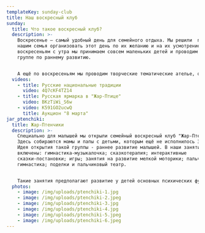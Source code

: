 ```yaml
---
templateKey: sunday-club
title: Наш воскресный клуб
sunday:
  title: Что такое воскресный клуб?
  description: >-
    Воскресенье – самый удобный день для семейного отдыха. Мы решили  помочь
    нашим семья организовать этот день по их желанию и на их усмотрение. По
    воскресеньям с утра мы принимаем совсем маленьких детей и проводим занятия в
    группе по раннему развитию. 


    А ещё по воскресеньям мы проводим творческие тематические ателье, организуем праздники, ярмарки, викторины, аукционы, пикники. Очень популярны у нас праздники с русской тематикой и русскими традициями, непременно с русской трапезой в качестве приятного и вкусного дополнения к событию.
  videos:
    - title: Русские национальные традиции
      video: 4Q7cKF4TZ14
    - title: Русская ярмарка в "Жар-Птице"
      video: BKzTiWi_S6w
    - video: K591GO2ucwQ
      title: Аукцион "8 марта"
jar_ptenchiki:
  title: Жар-Птенчики
  description: >-
    Специально для малышей мы открыли семейный воскресный клуб "Жар-Птенчики".
    Здесь собираются мамы и папы с детьми, которым ещё не исполнилось 3 года.
    Идея открытия такой группы - раннее развитие малышей. В наши занятия
    включены: гимнастика-музыкалочка; сказкотерапия; интерактивные
    сказки-постановки; игры; занятия на развитие мелкой моторики; пальчиковая
    гимнастика; поделки и пальчиковый театр. 


    Такие занятия предполагают развитие у детей основных психических функций — памяти, внимания, мышления и речи.
  photos:
    - image: /img/uploads/ptenchiki-1.jpg
    - image: /img/uploads/ptenchiki-2.jpeg
    - image: /img/uploads/ptenchiki-3.jpg
    - image: /img/uploads/ptenchiki-4.jpg
    - image: /img/uploads/ptenchiki-5.jpeg
    - image: /img/uploads/ptenchiki-6.jpeg
---
```

